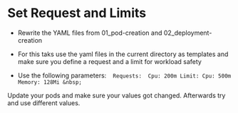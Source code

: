 # Set Request and Limits

- Rewrite the YAML files from 01_pod-creation and 02_deployment-creation 

- For this taks use the yaml files in the current directory as templates and make sure you define a request and a limit for workload safety

- Use the following parameters:
&nbsp;```
Requests: 
    Cpu: 200m
Limit:
    Cpu: 500m
    Memory: 128Mi
&nbsp;```

Update your pods and make sure your values got changed. Afterwards try and use different values.
